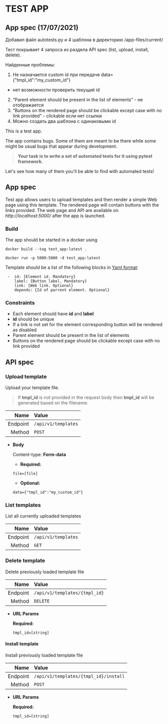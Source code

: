 # TEST APP

## App spec (17/07/2021)

Добавил файл autotests.py и 4 шаблона в директорию /app-files/current/

Тест покрывает 4 запроса из раздела API spec (list, upload, install, delete).

Найденные проблемы:
1. Не назначается custom id при передаче data={"tmpl_id":"my_custom_id"}


+ нет возможности проверить текущий id
2. “Parent element should be present in the list of elements” - не отображается
3. “Buttons on the rendered page should be clickable except case with no link provided” - clickable если нет ссылки
4. Можно создать два шаблона с одинаковыми id	





This is a test app.

The app contains bugs.
Some of them are meant to be there while some might be usual bugs that appear during development.

> **Your task is to write a set of automated tests for it using pytest framework.**

Let's see how many of them you'll be able to find with automated tests!

## App spec

Test app allows users to upload templates and then render a simple Web page using this template.
The rendered page will contain buttons with the links provided. 
The web page and API are available on *http://localhost:5000/* after the app is launched.

### Build

The app should be started in a docker using

    docker build --tag test_app:latest .
    
    docker run -p 5000:5000 -d test_app:latest

Template should be a list of the following blocks in [Yaml format](https://en.wikipedia.org/wiki/YAML):

     -  id: {Element id. Mandatory}
        label: {Button label. Mandatory}
        link: {Web link. Optional}
        depends: {Id of parrent element. Optional}
        
### Constraints

- Each element should have **id** and **label**
- **id** should be unique
- If a link is not set for the element corresponding button will be rendered as disabled
- Parent element should be present in the list of elements
- Buttons on the rendered page should be clickable except case with no link provided

## API spec

### Upload template

  Upload your template file. 
  
> If **tmpl_id** is not provided in the request body then **tmpl_id** will be generated based on the filename.

Name     | Value
---:     | :---- 
Endpoint | `/api/v1/templates`
Method   | `POST`


* **Body**

  Content-type: **Form-data**
    
   * **Required:**
 
   `file=[file]`
   
   * **Optional:**
   
   `data={"tmpl_id":"my_custom_id"}`
   
### List templates

  List all currently uploaded templates

Name     | Value
---:     | :---- 
Endpoint | `/api/v1/templates`
Method   | `GET`


### Delete template

  Delete previously loaded template file

Name     | Value
---:     | :---- 
Endpoint | `/api/v1/templates/{tmpl_id}`
Method   | `DELETE`
  
*  **URL Params**

   **Required:**
 
   `tmpl_id=[string]`
   
#### Install template

  Install previously loaded template file

Name     | Value
---:     | :---- 
Endpoint | `/api/v1/templates/{tmpl_id}/install`
Method   | `POST`
  
*  **URL Params**

   **Required:**
 
   `tmpl_id=[string]`
